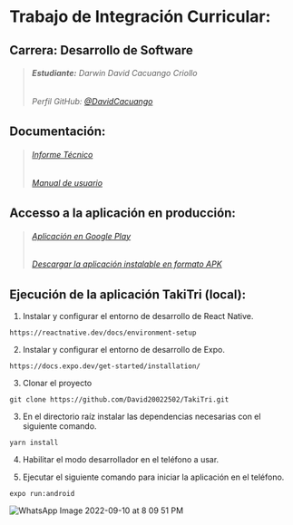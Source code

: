 # **Trabajo de Integración Curricular:** 

## Carrera: Desarrollo de Software

> ######  **Estudiante:** Darwin David Cacuango Criollo
> ######  Perfil GitHub: [@DavidCacuango](https://github.com/David20022502)
## Documentación:
> ######  [Informe Técnico](https://epnecuador-my.sharepoint.com/:b:/g/personal/darwin_cacuango_epn_edu_ec/EeHcmmn9FItNgYKC4bz8RkYBG_wQMbAsxGUKmz540ZS5rw?e=fZpJ2k)
> ######  [Manual de usuario](https://www.youtube.com/watch?v=7EGXcZmya68)
## Accesso a la aplicación en producción:

> ######  [Aplicación en Google Play](https://play.google.com/store/apps/details?id=com.takitri)
> ######  [Descargar la aplicación instalable en formato APK](https://epnecuador-my.sharepoint.com/:u:/g/personal/darwin_cacuango_epn_edu_ec/EacbX8qOa4pPkBpAGCjX35ABW9HM7eVE2fhTGTbIjphTMA?e=2U7u3G)

## Ejecución de la aplicación TakiTri (local):

1. Instalar y configurar el entorno de desarrollo de React Native.
```
https://reactnative.dev/docs/environment-setup
```

2. Instalar y configurar el entorno de desarrollo de Expo.
```
https://docs.expo.dev/get-started/installation/
```
3. Clonar el proyecto
```
git clone https://github.com/David20022502/TakiTri.git
```
3. En el directorio raíz instalar las dependencias necesarias con el siguiente comando.
```
yarn install
```
4. Habilitar el modo desarrollador en el teléfono a usar.

5. Ejecutar el siguiente comando para iniciar la aplicación en el teléfono.
```
expo run:android
```

![WhatsApp Image 2022-09-10 at 8 09 51 PM](https://user-images.githubusercontent.com/66538886/189507423-52310503-d331-48f4-a494-d83a422fb7d2.jpeg)